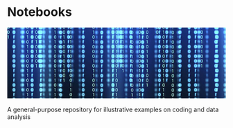# Notebooks

![Coding](images/binary.jpeg)

A general-purpose repository for illustrative examples on coding and data analysis
